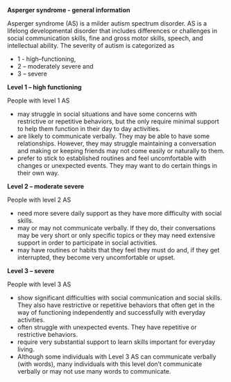 ﻿
**Asperger syndrome - general information**

Asperger syndrome (AS) is a milder autism spectrum disorder. AS is a lifelong developmental disorder that includes differences or challenges in social communication skills, fine and gross motor skills, speech, and intellectual ability. The severity of autism is categorized as
* 1 - high–functioning,
* 2 – moderately severe and
* 3 – severe

**Level 1 – high functioning**

People with level 1 AS
* may struggle in social situations and have some concerns with restrictive or repetitive behaviors, but the only require minimal support to help them function in their day to day activities.
* are likely to communicate verbally. They may be able to have some relationships. However, they may struggle maintaining a conversation and making or keeping friends may not come easily or naturally to them.
* prefer to stick to established routines and feel uncomfortable with changes or unexpected events. They may want to do certain things in their own way. 

**Level 2 – moderate severe**

People with level 2 AS
* need more severe daily support as they have more difficulty with social skills.
* may or may not communicate verbally. If they do, their conversations may be very short or only specific topics or they may need extensive support in order to participate in social activities.
* may have routines or habits that they feel they must do and, if they get interrupted, they become very uncomfortable or upset.

**Level 3 – severe**

People with level 3 AS
* show significant difficulties with social communication and social skills. They also have restrictive or repetitive behaviors that often get in the way of functioning independently and successfully with everyday activities.
* often struggle with unexpected events. They have repetitive or restrictive behaviors.
* require very substantial support to learn skills important for everyday living.
* Although some individuals with Level 3 AS can communicate verbally (with words), many individuals with this level don’t communicate verbally or may not use many words to communicate.
